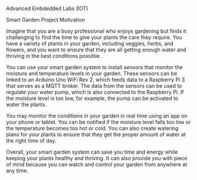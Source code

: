 Advanced Embdedded Labs (IOT)

Smart Garden Project Motivation

Imagine that you are a busy professional who enjoys gardening but finds it challenging to find the time to give your plants the care they require. You have a variety of plants in your garden, including veggies, herbs, and flowers, and you want to ensure that they are all getting enough water and thriving in the best conditions possible.

You can use your smart garden system to install sensors that monitor the moisture and temperature levels in your garden. These sensors can be linked to an Arduino Uno WiFi Rev 2, which feeds data to a Raspberry Pi 3 that serves as a MQTT broker. The data from the sensors can be used to regulate your water pump, which is also connected to the Raspberry Pi. If the moisture level is too low, for example, the pump can be activated to water the plants.

You may monitor the conditions in your garden in real time using an app on your phone or tablet. You can be notified if the moisture level falls too low or the temperature becomes too hot or cold. You can also create watering plans for your plants to ensure that they get the proper amount of water at the right time of day.

Overall, your smart garden system can save you time and energy while keeping your plants healthy and thriving. It can also provide you with piece of mind because you can watch and control your garden from anywhere at any time.
